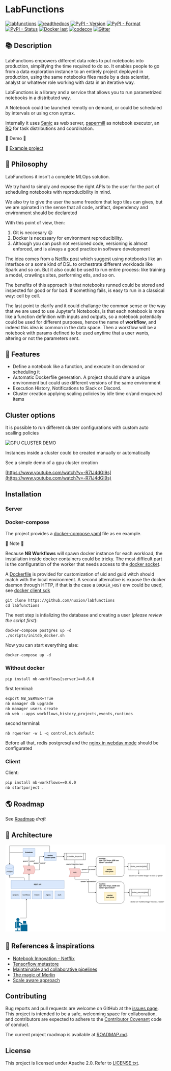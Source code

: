 # LabFunctions

[![labfunctions](https://github.com/nuxion/labfunctions/actions/workflows/main.yaml/badge.svg)](https://github.com/nuxion/labfunctions/actions/workflows/main.yaml)
[![readthedocs](https://readthedocs.org/projects/labfunctions/badge/?version=latest)](https://labfunctions.readthedocs.io/en/latest/)
[![PyPI - Version](https://img.shields.io/pypi/v/labfunctions)](https://pypi.org/project/labfunctions/)
[![PyPI - Format](https://img.shields.io/pypi/format/labfunctions)](https://pypi.org/project/labfunctions/)
[![PyPI - Status](https://img.shields.io/pypi/status/labfunctions)](https://pypi.org/project/labfunctions/)
[![Docker last](https://img.shields.io/docker/v/nuxion/labfunctions/0.7.0)](https://hub.docker.com/r/nuxion/labfunctions/tags)
[![codecov](https://codecov.io/gh/nuxion/labfunctions/branch/main/graph/badge.svg?token=F025Y1BF9U)](https://codecov.io/gh/nuxion/labfunctions)
[![Gitter](https://badges.gitter.im/labfunctions/community.svg)](https://gitter.im/labfunctions/community?utm_source=badge&utm_medium=badge&utm_campaign=pr-badge)

## :books: Description 

LabFunctions empowers different data roles to put notebooks into production, simplifying the time required to do so. It enables people to go from a data exploration instance to an entirely project deployed in production, using the same notebooks files made by a data scientist, analyst or whatever role working with data in an iterative way.

LabFunctions is a library and a service that allows you to run parametrized notebooks in a distributed way.  

A Notebook could be launched remotly on demand, or could be scheduled by intervals or using cron syntax.

Internally it uses [Sanic](https://sanicframework.org) as web server, [papermill](https://papermill.readthedocs.io/en/latest/) as notebook executor, an [RQ](https://python-rq.org/)
for task distributions and coordination. 

:tada: Demo :tada: 

:floppy_disk: [Example project](
https://github.com/nuxion/nbwf-demo2)


## :telescope: Philosophy

LabFunctions it insn't a complete MLOps solution.

We try hard to simply and expose the right APIs to the user for the part of scheduling notebooks with reproducibility in mind.

We also try to give the user the same freedom that lego tiles can gives, but we are opinated in the sense that all code, artifact, dependency and environment should be declareted

With this point of view, then: 

1) Git is neccesary :wink:
2) Docker is necessary for environment reproducibility. 
3) Although you can push not versioned code,  versioning is almost enforced, and is always a good practice in software development

The idea comes from a [Netflix post](https://netflixtechblog.com/notebook-innovation-591ee3221233) which suggest using notebooks like an interface or a some kind of DSL to orchestrate different workloads like Spark and so on. But it also could be used to run entire process: like training a model, crawlings sites, performing etls, and so on. 

The benefits of this approach is that notebooks runned could be stored and inspected for good or for bad. If something fails, is easy to run in a classical way: cell by cell. 

The last point to clarify and it could challange the common sense or the way that we are used to use Jupyter's Notebooks, is that each notebook is more like a function definition with inputs and outputs, so a notebook potentially could be used for different purposes, hence the name of **workflow**, and indeed this idea is common in the data space. Then a workflow will be a notebook with params defined to be used anytime that a user wants, altering or not the parameters sent. 


## :nut_and_bolt: Features

- Define a notebook like a function, and execute it on demand or scheduling it
- Automatic Dockerfile generation. A project should share a unique environment but could use different versions of the same environment
- Execution History, Notifications to Slack or Discord.
- Cluster creation applying scaling policies by idle time or/and enqueued items

## Cluster options

It is possible to run different cluster configurations with custom auto scalling policies

![GPU CLUSTER DEMO](https://media.giphy.com/media/OnhmnYiCJpe2FsTmaP/giphy.gif)

Instances inside a cluster could be created manually or automatically

See a simple demo of a gpu cluster creation

[https://www.youtube.com/watch?v=-R7lJ4dGI9s](https://www.youtube.com/watch?v=-R7lJ4dGI9s)


## Installation

### Server

### Docker-compose

The project provides a [docker-compose.yaml](./docker-compose.yaml) file as en example. 

:construction: Note :construction:

Because **NB Workflows** will spawn docker instance for each workload, the installation inside docker containers could be tricky. 
The most difficult part is the configuration of the worker that needs access to the [docker socket](https://docs.docker.com/engine/reference/commandline/dockerd/#daemon-socket-option).

A [Dockerfile](./Dockerfile) is provided for customization of uid and guid witch should match with the local environment. A second alternative is expose the docker daemon through HTTP, if that is the case a `DOCKER_HOST` env could be used, see [docker client sdk](https://docker-py.readthedocs.io/en/stable/client.html)


```
git clone https://github.com/nuxion/labfunctions
cd labfunctions
```

The next step is intializing the database and creating a user (*please review the script first*):

```
docker-compose postgres up -d 
./scripts/initdb_docker.sh
```
Now you can start everything else:
```
docker-compose up -d 
```

### Without docker

```
pip install nb-workflows[server]==0.6.0
```

first terminal:

```
export NB_SERVER=True
nb manager db upgrade
nb manager users create
nb web --apps workflows,history,projects,events,runtimes
```

second terminal:

```
nb rqworker -w 1 -q control,mch.default
```

Before all that, redis postgresql and the [nginx in webdav mode](./fileserver.conf) should be configurated

### Client

Client: 

```
pip install nb-workflows==0.6.0
nb startporject .
```


## :earth_americas: Roadmap

See [Roadmap](/ROADMAP.md) *draft*

## :post_office: Architecture

![labfunctions architecture](/docs/img/platform-workflows.jpg)


## :bookmark_tabs: References & inspirations
- [Notebook Innovation - Netflix](https://netflixtechblog.com/notebook-innovation-591ee3221233)
- [Tensorflow metastore](https://www.tensorflow.org/tfx/guide/mlmd)
- [Maintainable and collaborative pipelines](https://blog.jupyter.org/ploomber-maintainable-and-collaborative-pipelines-in-jupyter-acb3ad2101a7)
- [The magic of Merlin](https://shopify.engineering/merlin-shopify-machine-learning-platform)
- [Scale aware approach](https://queue.acm.org/detail.cfm?id=3025012)


## Contributing

Bug reports and pull requests are welcome on GitHub at the [issues
page](https://github.com/nuxion/labfunctions). This project is intended to be
a safe, welcoming space for collaboration, and contributors are expected to
adhere to the [Contributor Covenant](http://contributor-covenant.org) code of
conduct.

The current project roadmap is available at [ROADMAP.md](ROADMAP.md).


## License

This project is licensed under Apache 2.0. Refer to
[LICENSE.txt](https://github.com/nuxion/labfunctions/blob/main/LICENSE).

